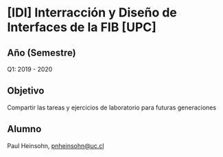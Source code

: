 # [IDI] Interracción y Diseño de Interfaces de la FIB [UPC]

## Año (Semestre)
Q1: 2019 - 2020

## Objetivo
Compartir las tareas y ejercicios de laboratorio para futuras generaciones

## Alumno
Paul Heinsohn, pnheinsohn@uc.cl
